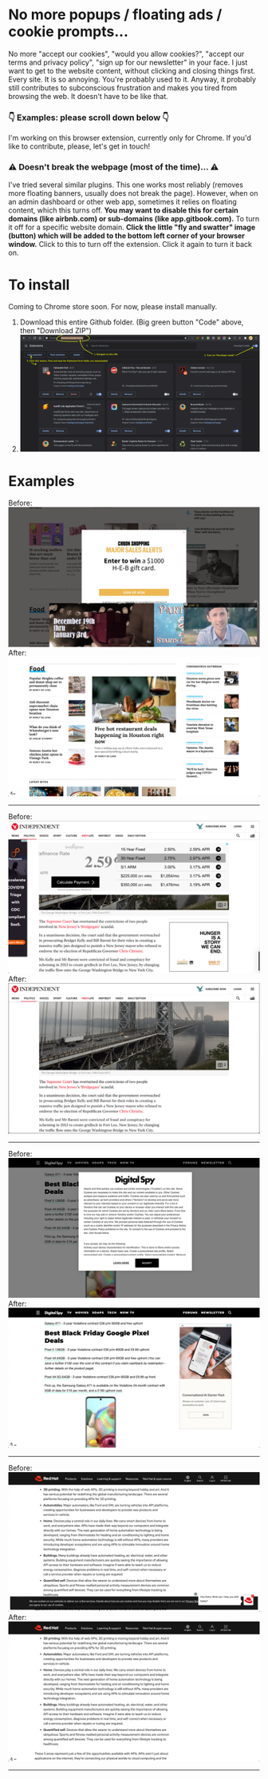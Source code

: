 # No more popups / floating ads / cookie prompts...

No more "accept our cookies", "would you allow cookies?", "accept our terms and privacy policy", "sign up for our newsletter" in your face. I just want to get to the website content, without clicking and closing things first. Every site. It is so annoying. You're probably used to it. Anyway, it probably still contributes to subconscious frustration and makes you tired from browsing the web. It doesn't have to be like that.

### 👇 Examples: please scroll down below 👇

I'm working on this browser extension, currently only for Chrome. If you'd like to contribute, please, let's get in touch!

### ⚠️ Doesn't break the webpage (most of the time)... ⚠️

I've tried several similar plugins. This one works most reliably (removes more floating banners, usually does not break the page). However, when on an admin dashboard or other web app, sometimes it relies on floating content, which this turns off. **You may want to disable this for certain domains (like airbnb.com) or sub-domains (like app.gitbook.com).** To turn it off for a specific website domain. **Click the little "fly and swatter" image (button) which will be added to the bottom left corner of your browser window.** Click to this to turn off the extension. Click it again to turn it back on.

# To install

Coming to Chrome store soon. For now, please install manually.

1. Download this entire Github folder. (Big green button "Code" above, then "Download ZIP")
2. ![install to chrome://extensions](examples/installation.png)


# Examples

Before:
![chron.com before](examples/chron-before.png)
After:
![chron.com after](examples/chron-after.png)

<hr />

Before:
![independent.com before](examples/independent-before.png)
After:
![independent.com after](examples/independent-after.png)

<hr />

Before:
![digitalspy.com before](examples/digitalspy-before.png)
After:
![digitalspy.com after](examples/digitalspy-after.png)

<hr />

Before:
![redhat.com before](examples/redhat-before.png)
After:
![redhat.com after](examples/redhat-after.png)

<hr />
